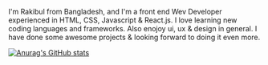 I'm Rakibul from Bangladesh, and I'm a front end Wev Developer experienced in HTML, CSS, Javascript & React.js. I love learning new coding languages and frameworks. Also enojoy ui, ux & design in general. I  have done some awesome projects & looking forward to doing it even more. 

[![Anurag's GitHub stats](https://github-readme-stats.vercel.app/api?username=rakibulmd)](https://github.com/rakibulmd/github-readme-stats)

